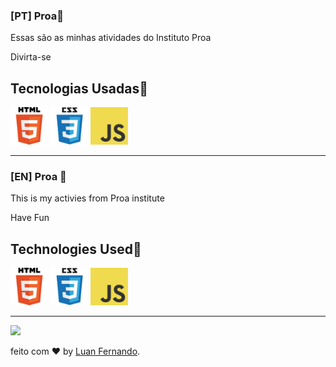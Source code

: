 ### [PT] Proa💙
<p> Essas são as minhas atividades do  Instituto Proa </p>
<p> Divirta-se</p>

<h2>Tecnologias Usadas🌟</h2>

<div>
<img height="60" src="https://raw.githubusercontent.com/github/explore/80688e429a7d4ef2fca1e82350fe8e3517d3494d/topics/html/html.png">
<img height="60" src="https://raw.githubusercontent.com/github/explore/80688e429a7d4ef2fca1e82350fe8e3517d3494d/topics/css/css.png">
<img height="60" src="https://raw.githubusercontent.com/github/explore/80688e429a7d4ef2fca1e82350fe8e3517d3494d/topics/javascript/javascript.png">
</div>



---

### [EN] Proa 💙
<p> This is my activies from Proa institute </p>
<p> Have Fun </p>

<h2>Technologies Used🌟</h2>

<div>
<img height="60" src="https://raw.githubusercontent.com/github/explore/80688e429a7d4ef2fca1e82350fe8e3517d3494d/topics/html/html.png">
<img height="60" src="https://raw.githubusercontent.com/github/explore/80688e429a7d4ef2fca1e82350fe8e3517d3494d/topics/css/css.png">
<img height="60" src="https://raw.githubusercontent.com/github/explore/80688e429a7d4ef2fca1e82350fe8e3517d3494d/topics/javascript/javascript.png">
</div>

---
<img height="400px" src="https://user-images.githubusercontent.com/79935555/130865475-9a9d1cb0-f235-421b-824b-3bc41da14938.jpg"/>

feito com ❤️ by [Luan Fernando](https://www.linkedin.com/in/luan-fernando/).
